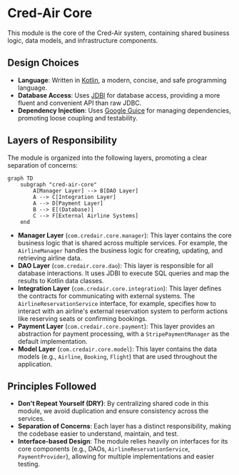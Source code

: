 # Cred-Air Core

This module is the core of the Cred-Air system, containing shared business logic, data models, and infrastructure components.

## Design Choices

- **Language**: Written in [Kotlin](https://kotlinlang.org/), a modern, concise, and safe programming language.
- **Database Access**: Uses [JDBI](https://jdbi.org/) for database access, providing a more fluent and convenient API than raw JDBC.
- **Dependency Injection**: Uses [Google Guice](https://github.com/google/guice) for managing dependencies, promoting loose coupling and testability.

## Layers of Responsibility

The module is organized into the following layers, promoting a clear separation of concerns:

```mermaid
graph TD
    subgraph "cred-air-core"
        A[Manager Layer] --> B[DAO Layer]
        A --> C[Integration Layer]
        A --> D[Payment Layer]
        B --> E[(Database)]
        C --> F[External Airline Systems]
    end
```

-   **Manager Layer** (`com.credair.core.manager`): This layer contains the core business logic that is shared across multiple services. For example, the `AirlineManager` handles the business logic for creating, updating, and retrieving airline data.
-   **DAO Layer** (`com.credair.core.dao`): This layer is responsible for all database interactions. It uses JDBI to execute SQL queries and map the results to Kotlin data classes.
-   **Integration Layer** (`com.credair.core.integration`): This layer defines the contracts for communicating with external systems. The `AirlineReservationService` interface, for example, specifies how to interact with an airline's external reservation system to perform actions like reserving seats or confirming bookings.
-   **Payment Layer** (`com.credair.core.payment`): This layer provides an abstraction for payment processing, with a `StripePaymentManager` as the default implementation.
-   **Model Layer** (`com.credair.core.model`): This layer contains the data models (e.g., `Airline`, `Booking`, `Flight`) that are used throughout the application.

## Principles Followed

-   **Don't Repeat Yourself (DRY)**: By centralizing shared code in this module, we avoid duplication and ensure consistency across the services.
-   **Separation of Concerns**: Each layer has a distinct responsibility, making the codebase easier to understand, maintain, and test.
-   **Interface-based Design**: The module relies heavily on interfaces for its core components (e.g., DAOs, `AirlineReservationService`, `PaymentProvider`), allowing for multiple implementations and easier testing.